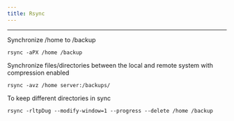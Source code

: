 ```yaml
---
title: Rsync
---
```


______________________________________________________________________

Synchronize /home to /backup

`rsync -aPX /home /backup`

Synchronize files/directories between the local and remote system with compression enabled

`rsync -avz /home server:/backups/`

To keep different directories in sync

`rsync -rltpDug --modify-window=1 --progress --delete /home /backup`
